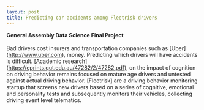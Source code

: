 ```yaml
---
layout: post
title: Predicting car accidents among Fleetrisk drivers
---
```


**General Assembly Data Science Final Project**  <br />  <br />  Bad drivers cost insurers and transportation companies such as [Uber] (http://www.uber.com), money. Predicting which drivers will have accidents is difficult. [Academic research] (https://eprints.qut.edu.au/47282/2/47282.pdf), on the impact of cognition on driving behavior remains focused on mature age drivers and untested against actual driving behavior. [Fleetrisk] are a driving behavior monitoring startup that screens new drivers based on a series of cognitive, emotional and personality tests and subsequently monitors their vehicles, collecting driving event level telematics.  


